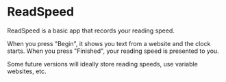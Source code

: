 # ReadSpeed

ReadSpeed is a basic app that records your reading speed.

When you press "Begin", it shows you text from a website and the clock starts.
When you press "Finished", your reading speed is presented to you.

Some future versions will ideally store reading speeds, use variable websites, etc.
